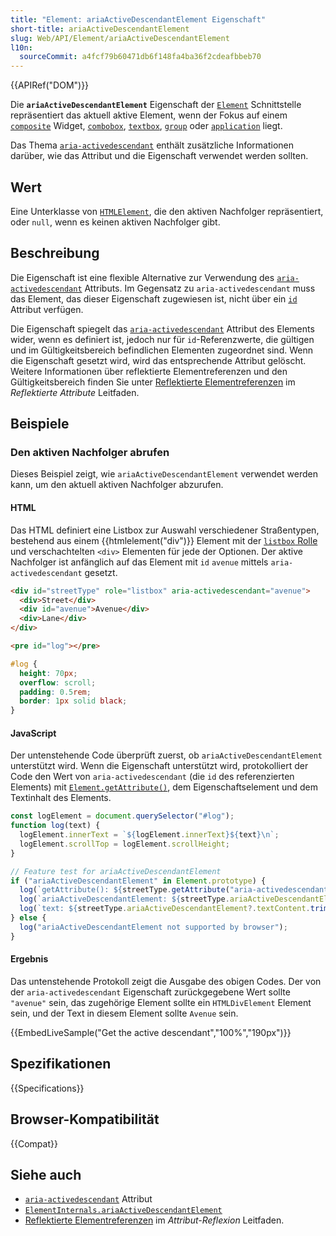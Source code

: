 ```yaml
---
title: "Element: ariaActiveDescendantElement Eigenschaft"
short-title: ariaActiveDescendantElement
slug: Web/API/Element/ariaActiveDescendantElement
l10n:
  sourceCommit: a4fcf79b60471db6f148fa4ba36f2cdeafbbeb70
---
```


{{APIRef("DOM")}}

Die **`ariaActiveDescendantElement`** Eigenschaft der [`Element`](/de/docs/Web/API/Element) Schnittstelle repräsentiert das aktuell aktive Element, wenn der Fokus auf einem [`composite`](/de/docs/Web/Accessibility/ARIA/Reference/Roles/composite_role) Widget, [`combobox`](/de/docs/Web/Accessibility/ARIA/Reference/Roles/combobox_role), [`textbox`](/de/docs/Web/Accessibility/ARIA/Reference/Roles/textbox_role), [`group`](/de/docs/Web/Accessibility/ARIA/Reference/Roles/group_role) oder [`application`](/de/docs/Web/Accessibility/ARIA/Reference/Roles/application_role) liegt.

Das Thema [`aria-activedescendant`](/de/docs/Web/Accessibility/ARIA/Reference/Attributes/aria-activedescendant) enthält zusätzliche Informationen darüber, wie das Attribut und die Eigenschaft verwendet werden sollten.

## Wert

Eine Unterklasse von [`HTMLElement`](/de/docs/Web/API/HTMLElement), die den aktiven Nachfolger repräsentiert, oder `null`, wenn es keinen aktiven Nachfolger gibt.

## Beschreibung

Die Eigenschaft ist eine flexible Alternative zur Verwendung des [`aria-activedescendant`](/de/docs/Web/Accessibility/ARIA/Reference/Attributes/aria-activedescendant) Attributs.
Im Gegensatz zu `aria-activedescendant` muss das Element, das dieser Eigenschaft zugewiesen ist, nicht über ein [`id`](/de/docs/Web/HTML/Reference/Global_attributes/id) Attribut verfügen.

Die Eigenschaft spiegelt das [`aria-activedescendant`](/de/docs/Web/Accessibility/ARIA/Reference/Attributes/aria-errormessage) Attribut des Elements wider, wenn es definiert ist, jedoch nur für `id`-Referenzwerte, die gültigen und im Gültigkeitsbereich befindlichen Elementen zugeordnet sind.
Wenn die Eigenschaft gesetzt wird, wird das entsprechende Attribut gelöscht.
Weitere Informationen über reflektierte Elementreferenzen und den Gültigkeitsbereich finden Sie unter [Reflektierte Elementreferenzen](/de/docs/Web/API/Document_Object_Model/Reflected_attributes#reflected_element_references) im _Reflektierte Attribute_ Leitfaden.

## Beispiele

### Den aktiven Nachfolger abrufen

Dieses Beispiel zeigt, wie `ariaActiveDescendantElement` verwendet werden kann, um den aktuell aktiven Nachfolger abzurufen.

#### HTML

Das HTML definiert eine Listbox zur Auswahl verschiedener Straßentypen, bestehend aus einem {{htmlelement("div")}} Element mit der [`listbox` Rolle](/de/docs/Web/Accessibility/ARIA/Reference/Roles/listbox_role) und verschachtelten `<div>` Elementen für jede der Optionen.
Der aktive Nachfolger ist anfänglich auf das Element mit `id` `avenue` mittels `aria-activedescendant` gesetzt.

```html
<div id="streetType" role="listbox" aria-activedescendant="avenue">
  <div>Street</div>
  <div id="avenue">Avenue</div>
  <div>Lane</div>
</div>
```

```html hidden
<pre id="log"></pre>
```

```css hidden
#log {
  height: 70px;
  overflow: scroll;
  padding: 0.5rem;
  border: 1px solid black;
}
```

#### JavaScript

Der untenstehende Code überprüft zuerst, ob `ariaActiveDescendantElement` unterstützt wird.
Wenn die Eigenschaft unterstützt wird, protokolliert der Code den Wert von `aria-activedescendant` (die `id` des referenzierten Elements) mit [`Element.getAttribute()`](/de/docs/Web/API/Element/getAttribute), dem Eigenschaftselement und dem Textinhalt des Elements.

```js hidden
const logElement = document.querySelector("#log");
function log(text) {
  logElement.innerText = `${logElement.innerText}${text}\n`;
  logElement.scrollTop = logElement.scrollHeight;
}
```

```js
// Feature test for ariaActiveDescendantElement
if ("ariaActiveDescendantElement" in Element.prototype) {
  log(`getAttribute(): ${streetType.getAttribute("aria-activedescendant")}`);
  log(`ariaActiveDescendantElement: ${streetType.ariaActiveDescendantElement}`);
  log(`text: ${streetType.ariaActiveDescendantElement?.textContent.trim()}`);
} else {
  log("ariaActiveDescendantElement not supported by browser");
}
```

#### Ergebnis

Das untenstehende Protokoll zeigt die Ausgabe des obigen Codes.
Der von der `aria-activedescendant` Eigenschaft zurückgegebene Wert sollte `"avenue"` sein, das zugehörige Element sollte ein `HTMLDivElement` Element sein, und der Text in diesem Element sollte `Avenue` sein.

{{EmbedLiveSample("Get the active descendant","100%","190px")}}

## Spezifikationen

{{Specifications}}

## Browser-Kompatibilität

{{Compat}}

## Siehe auch

- [`aria-activedescendant`](/de/docs/Web/Accessibility/ARIA/Reference/Attributes/aria-activedescendant) Attribut
- [`ElementInternals.ariaActiveDescendantElement`](/de/docs/Web/API/ElementInternals/ariaActiveDescendantElement)
- [Reflektierte Elementreferenzen](/de/docs/Web/API/Document_Object_Model/Reflected_attributes#reflected_element_references) im _Attribut-Reflexion_ Leitfaden.

